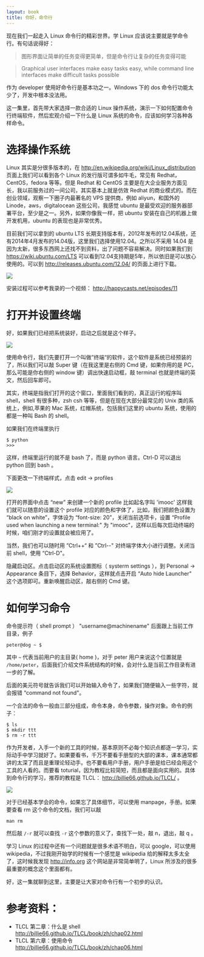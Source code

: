 ```yaml
---
layout: book
title: 你好，命令行
---
```


现在我们一起走入 Linux 命令行的精彩世界。学 Linux 应该说主要就是学命令行。有句话说得好：

>图形界面让简单的任务变得更简单，但是命令行让复杂的任务变得可能

> Graphical user interfaces make easy tasks easy, while command line interfaces make difficult tasks possible

作为 developer 使用好命令行是基本功之一。Windows 下的 dos 命令行功能太少了，开发中根本没法用。

这一集里，首先带大家选择一款合适的 Linux 操作系统，演示一下如何配置命令行终端软件，然后宏观介绍一下什么是 Linux 系统的命令，应该如何学习各种各样命令。

# 选择操作系统

Linux 其实是分很多版本的，在 <http://en.wikipedia.org/wiki/Linux_distribution> 页面上我们可以看到各个 Linux 的发行版可谓多如牛毛，常见有 Redhat，CentOS，fedora 等等。但是 Redhat 和 CentOS 主要是在大企业服务方面见长，我以前服务过的一间公司，其实基本上就是仿效 Redhat 的商业模式的。而在创业领域，观察一下圈子内最著名的 VPS 提供商，例如 aliyun，和国外的 Linode，aws，digitalocean 这些公司，我感觉 ubuntu 是最受欢迎的服务器部署平台，至少是之一。另外，如果你像我一样，把 ubuntu 安装在自己的机器上做开发机用，ubuntu 的表现也是非常优秀。

目前我们可以拿到的 ubuntu LTS 长期支持版本有，2012年发布的12.04系统，还有2014年4月发布的14.04版，这里我们选择使用12.04。之所以不采用 14.04 是因为太新，很多东西网上还找不到资料，出了问题不容易解决。同时如果我们到 <https://wiki.ubuntu.com/LTS> 可以看到12.04支持期是5年，所以依旧是可以放心使用的。可以到 <http://releases.ubuntu.com/12.04/> 的页面上进行下载。

![](http://media.happycasts.net/pic/lgcb/ubuntu.png)

安装过程可以参考我录的一个视频： <http://happycasts.net/episodes/11>

# 打开并设置终端

好，如果我们已经把系统装好，启动之后就是这个样子。

![](http://media.happycasts.net/pic/lgcb/ubuntu_fresh.png)

使用命令行，我们先要打开一个叫做”终端“的软件，这个软件是系统已经预装的了，所以我们可以敲 Super 键（在我这里是右侧的 Cmd 键，如果你用的是 PC，那么可能是你右侧的 window 键）调出快速启动框，敲 terminal 也就是终端的英文，然后回车即可。

其实，终端是指我们打开的这个窗口，里面我们看到的，真正运行的程序叫 shell，shell 有很多种，zsh csh 等等，但是在现在大部分最常见的 Unix 类的系统上，例如,苹果的 Mac 系统，红帽系统，包括我们这里的 ubuntu 系统，使用的都是一种叫 Bash 的 shell。

如果我们在终端里执行

    $ python
    >>>

这样，终端里运行的就不是 bash 了，而是 python 语言。Ctrl-D 可以退出 python 回到 bash 。

下面更改一下终端样式，点击 edit -> profiles

![](http://media.happycasts.net/pic/lgcb/set_profile.png)

打开的界面中点击 “new” 来创建一个新的 profile 比如起名字叫 'imooc' 这样我们就可以随意的设置这个 profile 对应的颜色和字体了，比如，我们把颜色设置为 “black on white”，字体设为 “font-size: 20”，关闭当前选项卡，设置 “Profile used when launching a new terminal:" 为 "imooc"，这样以后每次启动终端的时候，咱们刚才的设置就会被应用了。

当然，我们也可以随时用 ”Ctrl++“ 和 ”Ctrl--" 对终端字体大小进行调整。关闭当前 shell，使用 “Ctrl-D"。

隐藏启动区。点击启动区的系统设置图标（ systerm settings ），到 Personal -> Appearance 条目下，选择 Behavior，这样就点击开启 “Auto hide Launcher" 这个选项即可。重新唤醒启动区，敲右侧的 Cmd 键。


# 如何学习命令

命令提示符（ shell prompt ） "username@machinename" 后面跟上当前工作目录，例子

    peter@dog ~ $

其中 `~` 代表当前用户的主目录( home )，对于 peter 用户来说这个位置就是 `/home/peter`，后面我们介绍文件系统结构的时候，会对什么是当前工作目录有进一步的了解。

后面的美元符号就告诉我们可以开始输入命令了，如果我们随便输入一些字符，就会报错 “command not found"。

一个合法的命令一般由三部分组成，命令本身，命令参数，操作对象。命令的例子：

    $ ls
    $ mkdir ttt
    $ rm -r ttt

作为开发者，入手一个新的工具的时候，基本原则不必每个知识点都逐一学习，实际动手中学习就好了。如果要看书，千万不要看手册型的大部的课本，课本通常都讲的太深了而且是重理论轻动手。也不要看用户手册，用户手册是给已经会用这个工具的人看的。而要看 toturial，因为教程比较简短，而且都是面向实用的。具体到命令行的学习，推荐的教程是 TLCL： <http://billie66.github.io/TLCL/> 。

![](http://media.happycasts.net/pic/lgcb/nice_tutorial.png)

对于已经基本学会的命令，如果忘了具体细节，可以使用 manpage，手册。如果要查看 rm 这个命令的文档，我们可以敲

```
man rm
```

然后敲 `/-r` 就可以查找 `-r` 这个参数的意义了，查找下一处，敲 n，退出，敲 q 。

学习 Linux 的过程中还有一个问题就是很多术语不明白，可以 google，可以使用 wikipedia，不过我刚开始学的时候有一个感觉是 wikipedia 给的解释太多太全了，这时候我发现 <http://info.org> 这个网站是非常简单明了，Linux 所涉及的很多最重要的概念这个里面都有。

好，这一集就聊到这里，主要是让大家对命令行有一个初步的认识。

# 参考资料：

- TLCL 第二章：什么是 shell <http://billie66.github.io/TLCL/book/zh/chap02.html>
- TLCL 第六章：使用命令 <http://billie66.github.io/TLCL/book/zh/chap06.html>
